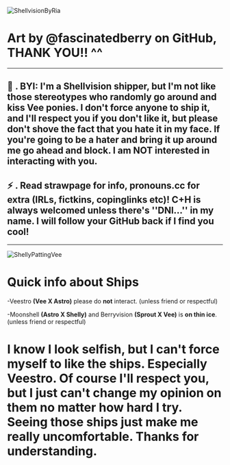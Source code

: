 ![ShellvisionByRia](https://github.com/user-attachments/assets/b89b9bf3-b401-4013-b182-06137e9df7d8)


# Art by @fascinatedberry on GitHub, THANK YOU!! ^^
--------------------
🐚 . BYI: I'm a Shellvision shipper, but I'm not like those stereotypes who randomly go around and kiss Vee ponies. I don't force anyone to ship it, and I'll respect you if you don't like it, but please don't shove the fact that you hate it in my face. If you're going to be a hater and bring it up around me go ahead and block. I am NOT interested in interacting with you.
--------------------
⚡ . Read strawpage for info, pronouns.cc for extra (IRLs, fictkins, copinglinks etc)! C+H is always welcomed unless there's ''DNI...'' in my name. I will follow your GitHub back if I find you cool!
--------------------


--------------------

![ShellyPattingVee](https://github.com/user-attachments/assets/2e32e66e-d1bc-49b2-a69f-d56bc00437f3)

# Quick info about Ships

-Veestro __(Vee X Astro)__ please do __not__ interact. (unless friend or respectful)

-Moonshell __(Astro X Shelly)__ and Berryvision __(Sprout X Vee)__ is __on thin ice__. (unless friend or respectful)

# I know I look selfish, but I can't force myself to like the ships. Especially Veestro. Of course I'll respect you, but I just can't change my opinion on them no matter how hard I try. Seeing those ships just make me really uncomfortable. Thanks for understanding.
